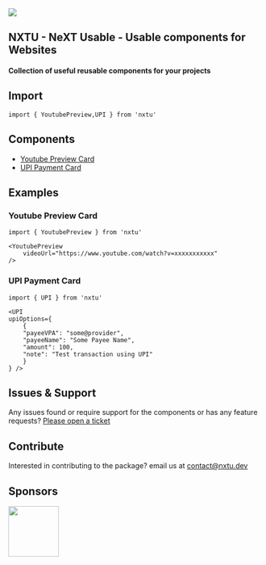 <img src="https://raw.githubusercontent.com/nxtopen/nxtu/main/banner.png" />

## NXTU - NeXT Usable - Usable components for Websites

#### Collection of useful reusable components for your projects

## Import

```
import { YoutubePreview,UPI } from 'nxtu'
```

## Components

- [Youtube Preview Card](https://docs.nxtu.dev/components/youtube-preview-card)
- [UPI Payment Card](https://docs.nxtu.dev/components/upi-payment-card)

## Examples

### Youtube Preview Card 

```
import { YoutubePreview } from 'nxtu'

<YoutubePreview 
    videoUrl="https://www.youtube.com/watch?v=xxxxxxxxxxx"
/>
```

### UPI Payment Card 

```
import { UPI } from 'nxtu'

<UPI
upiOptions={
    {
    "payeeVPA": "some@provider",
    "payeeName": "Some Payee Name",
    "amount": 100,
    "note": "Test transaction using UPI"
    }
} />
```

## Issues & Support

Any issues found or require support for the components or has any feature requests? [Please open a ticket](https://github.com/nxtopen/nxtu/issues)

## Contribute

Interested in contributing to the package? email us at contact@nxtu.dev

## Sponsors

<img src="https://gitbook.gitbook.io/~gitbook/image?url=https%3A%2F%2F1172530391-files.gitbook.io%2F%7E%2Ffiles%2Fv0%2Fb%2Fgitbook-x-prod.appspot.com%2Fo%2Fspaces%252FsdSkN433H8T8xAiH8slE%252Fuploads%252Fn1gUNvnuFiwfifmZt2Zh%252FGitBook-dark.png%3Falt%3Dmedia%26token%3D8dce21ed-4d59-48de-8320-d04f973c950d&width=376&dpr=2&quality=100&sign=7117d837e6fc39a6e94f78e927f963fdb63dfdaa8ad357a8852b8c5f496ce4d9" width="100px"/>